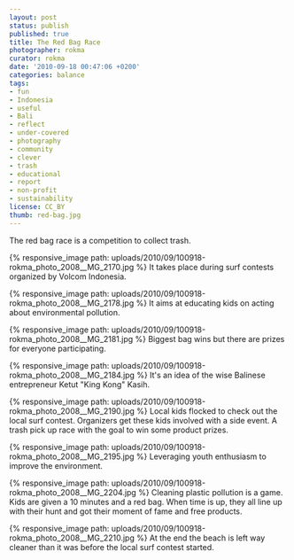 ```yaml
---
layout: post
status: publish
published: true
title: The Red Bag Race
photographer: rokma
curator: rokma
date: '2010-09-18 00:47:06 +0200'
categories: balance
tags:
- fun
- Indonesia
- useful
- Bali
- reflect
- under-covered
- photography
- community
- clever
- trash
- educational
- report
- non-profit
- sustainability
license: CC_BY
thumb: red-bag.jpg
---
```

The red bag race is a competition to collect trash.

{% responsive_image path: uploads/2010/09/100918-rokma_photo_2008__MG_2170.jpg %}
It takes place during surf contests organized by Volcom Indonesia.  

{% responsive_image path: uploads/2010/09/100918-rokma_photo_2008__MG_2178.jpg %}
It aims at educating kids on acting about environmental pollution.  

{% responsive_image path: uploads/2010/09/100918-rokma_photo_2008__MG_2181.jpg %}
Biggest bag wins but there are prizes for everyone participating.  

{% responsive_image path: uploads/2010/09/100918-rokma_photo_2008__MG_2184.jpg %}
It's an idea of the wise Balinese entrepreneur Ketut "King Kong" Kasih.

{% responsive_image path: uploads/2010/09/100918-rokma_photo_2008__MG_2190.jpg %}
Local kids flocked to check out the local surf contest. Organizers get these kids involved with a side event. A trash pick up race with the goal to win some product prizes.

{% responsive_image path: uploads/2010/09/100918-rokma_photo_2008__MG_2195.jpg %}
Leveraging youth enthusiasm to improve the environment.

{% responsive_image path: uploads/2010/09/100918-rokma_photo_2008__MG_2204.jpg %}
Cleaning plastic pollution is a game. Kids are given a 10 minutes and a red bag. When time is up, they all line up with their hunt and got their moment of fame and free products.

{% responsive_image path: uploads/2010/09/100918-rokma_photo_2008__MG_2210.jpg %}
At the end the beach is left way cleaner than it was before the local surf contest started.

